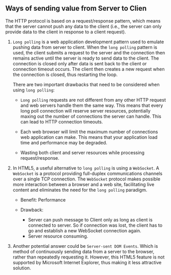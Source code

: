 ## Ways of sending value from Server to Clien
The HTTP protocol is based on a request/response pattern, which means that the server cannot push any data to the client (i.e., the server can only provide data to the client in response to a client request).

1. `Long polling` is a web application development pattern used to emulate pushing data from server to client. When the `long polling` pattern is used, the client submits a request to the server and the connection then remains active until the server is ready to send data to the client. The connection is closed only after data is sent back to the client or connection timeout occurs. The client then creates a new request when the connection is closed, thus restarting the loop.

    There are two important drawbacks that need to be considered when using `long polling`:

    * `Long polling` requests are not different from any other HTTP request and web servers handle them the same way. This means that every long poll connection will reserve server resources, potentially maxing out the number of connections the server can handle. This can lead to HTTP connection timeouts.

    * Each web browser will limit the maximum number of connections web application can make. This means that your application load time and performance may be degraded.

    * Wasting both client and server resources while processing request/response.

2. In HTML5, a useful alternative to `long polling` is using a `WebSocket`. A `WebSocket` is a protocol providing full-duplex communications channels over a single TCP connection. The `WebSocket` protocol makes possible more interaction between a browser and a web site, facilitating live content and eliminates the need for the `long polling` paradigm.

    * Benefit: Performance
    * Drawback:
    
        * Server can push message to Client only as long as client is connected to server. So if connection was lost, the client has to go and establish a new WebSocket connection again.
        * Server resource consuming.

3. Another potential answer could be `Server-sent DOM Events`. Which is method of continuously sending data from a server to the browser, rather than repeatedly requesting it. However, this HTML5 feature is not supported by Microsoft Internet Explorer, thus making it less attractive solution.